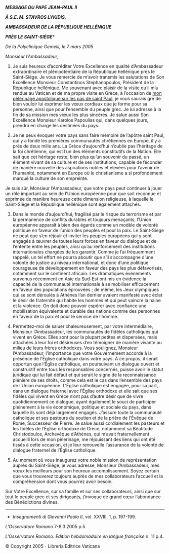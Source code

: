 ***MESSAGE DU PAPE JEAN-PAUL II***

***À S.E. M. STAVROS LYKIDIS,***

***AMBASSADEUR DE LA RÉPUBLIQUE HELLÉNIQUE***

***PRÈS LE SAINT-SIÈGE****

*De la Polyclinique Gemelli, le 7 mars 2005*

*Monsieur l’Ambassadeur,*

1. Je suis heureux d’accréditer Votre Excellence en qualité d’Ambassadeur extraordinaire et plénipotentiaire de la République hellénique près le Saint-Siège. Je vous remercie de m’avoir transmis les salutations de Son Excellence Monsieur Constantinos Stephanopoulos, Président de la République hellénique. Me souvenant avec plaisir de la visite qu’il m’a rendue au Vatican et de ma propre visite en Grèce, à l’occasion de [mon pèlerinage apostolique sur les pas de saint Paul](http://www.vatican.va/holy_father/john_paul_ii/travels/sub_index/trav_greece-syria-malta-2001_fr.htm), je vous saurais gré de bien vouloir lui exprimer les vœux cordiaux que je forme pour sa personne, ainsi que pour l’ensemble du peuple grec. Je lui adresse à la fin de sa mission mes vœux les plus sincères. Je salue aussi Son Excellence Monsieur Karolos Papoulias qui, dans quelques jours, prendra en charge les destinées du pays.

2. Je ne peux évoquer votre pays sans faire mémoire de l’apôtre saint Paul, qui y a fondé les premières communautés chrétiennes en Europe, il y a près de deux mille ans. La Grèce d’aujourd’hui n’oublie pas l’héritage de la foi chrétienne, qui est l’un des éléments constitutifs de la Nation. Elle sait que cet héritage reste, bien plus qu’un souvenir du passé, un élément vivant de sa culture et de ses institutions, capable de féconder de manière nouvelle des aspirations nobles et élevées pour l’avenir de l’humanité, notamment en Europe où le christianisme a si profondément marqué la culture de son empreinte.

Je suis sûr, Monsieur l’Ambassadeur, que votre pays peut continuer à jouer un rôle important au sein de l’Union européenne pour que soit reconnue et exprimée de manière heureuse cette dimension religieuse, à laquelle le Saint-Siège et la République hellénique sont également attachés.

3. Dans le monde d’aujourd’hui, fragilisé par le risque du terrorisme et par la permanence de conflits durables et toujours menaçants, l’Union européenne apparaît à bien des égards comme un modèle de volonté politique en faveur de l’union des peuples et pour la paix. Le Saint-Siège ne peut que s’en réjouir et inviter les peuples européens qui y sont engagés à œuvrer de toutes leurs forces en faveur du dialogue et de l’entente entre les peuples, ainsi qu’au renforcement des institutions internationales chargées de les garantir. Comme je l’ai fréquemment rappelé, un tel effort ne pourra aboutir que s’il s’accompagne d’une volonté de justice au niveau international, et donc d’une politique courageuse de développement en faveur des pays les plus défavorisés, notamment sur le continent africain. Les dramatiques événements survenus récemment en Asie du Sud-Est ont mis en évidence la capacité de la communauté internationale à se mobiliser efficacement en faveur des populations éprouvées ; de même, les Jeux olympiques qui se sont déroulés à Athènes l’an dernier avaient manifesté avec éclat le désir de fraternité qui habite les hommes et qui peut vaincre la haine et la violence. On doit donc pouvoir espérer avec confiance une mobilisation équivalente et durable des nations comme des personnes en faveur de la paix et pour le service de l’homme.

4. Permettez-moi de saluer chaleureusement, par votre intermédiaire, Monsieur l’Ambassadeur, les communautés de fidèles catholiques qui vivent en Grèce. Elles sont pour la plupart petites et dispersées, mais attachées à leur foi et désireuses d’en témoigner de manière vivante au milieu de leurs frères orthodoxes. Vous soulignez, Monsieur l’Ambassadeur, l’importance que votre Gouvernement accorde à la présence de l’Église catholique dans votre pays. À ce propos, il serait opportun que l’Église catholique, en poursuivant un dialogue ouvert et constructif entre tous les responsables concernés, puisse avoir le statut juridique qui lui fait défaut et qui serait le signe de la reconnaissance plénière de ses droits, comme cela est le cas dans l’ensemble des pays de l’Union européenne. L’Église catholique est engagée, pour sa part, dans un dialogue fraternel avec l’Église orthodoxe et elle sait que ses fidèles qui vivent en Grèce n’ont pas d’autre désir que de vivre quotidiennement ce dialogue, ayant également le souci de participer pleinement à la vie économique, politique et sociale du pays, dans laquelle ils sont déjà largement engagés. J’assure toute la communauté catholique et ses pasteurs du soutien et de la prière de l’Évêque de Rome, Successeur de Pierre. Je salue aussi cordialement les pasteurs et les fidèles de l’Église orthodoxe de Grèce, notamment sa Béatitude Christodoulos, Archevêque d’Athènes, qui m’avait fraternellement accueilli lors de mon pèlerinage, me réjouissant des liens qui ont été tissés à cette occasion, et je leur renouvelle l’assurance de la volonté de dialogue fraternel de l’Église catholique.

5. Au moment où vous inaugurez votre noble mission de représentation auprès du Saint-Siège, je vous adresse, Monsieur l’Ambassadeur, mes vœux les meilleurs pour son heureux accomplissement. Soyez certain que vous trouverez toujours auprès de mes collaborateurs l’accueil et la compréhension dont vous pourrez avoir besoin.

Sur Votre Excellence, sur sa famille et sur ses collaborateurs, ainsi que sur tout le peuple grec et ses dirigeants, j’invoque de grand cœur l’abondance des Bénédictions divines.

* * *

* *Insegnamenti di Giovanni Paolo II*, vol. XXVIII, 1, p. 197-199.

*L'Osservatore Romano* 7-8.3.2005 p.5.

*L'Osservatore Romano. Edition hebdomadaire en langue française* n. 11 p.4.

© Copyright 2005 - Libreria Editrice Vaticana